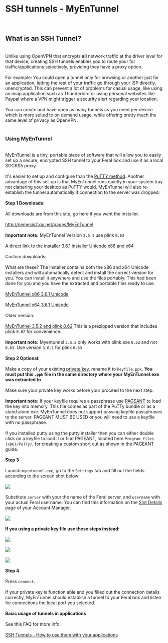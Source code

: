 <h1>SSH tunnels - MyEnTunnel</h1>

        
<br>
<h2>What is an SSH Tunnel?</h2><br>
Unlike using OpenVPN that encrypts <strong>all</strong> network traffic at the driver level for that device, creating SSH tunnels enables you to route your for traffic&#x2F;applications selectively, providing they have a proxy option.<br>
<br>
For example: You could open a tunnel only for browsing or another just for an application, letting the rest of your traffic go through your ISP directly, unencrypted. This can prevent a lot of problems for casual usage, like using an imap application such as Thunderbird or using personal websites like Paypal where a VPN might trigger a security alert regarding your location.<br>
<br>
You can create and have open as many tunnels as you need per device which is more suited to on demand usage, while offering pretty much the same level of privacy as OpenVPN.<br>
<br>
<h3>Using MyEnTunnel</h3><br>
MyEnTunnel is a tiny, portable piece of software that will allow you to easily set up a secure, encrypted SSH tunnel to your Feral box and use it as a local SOCKS5 proxy.<br>
<br>
It&#x27;s easier to set up and configure than the <a href="https://www.feralhosting.com/faq/view?question=37">PuTTY method</a>. Another advantage of this set-up is that MyEnTunnel runs quietly in your system tray not clattering your desktop as PuTTY would. MyEnTunnel will also re-establish the tunnel automatically if connection to the server was dropped.<br>
<br>
<strong>Step 1 Downloads:</strong><br>
<br>
All downloads are from this site, go here if you want the installer.<br>
<br>
<a href="http://nemesis2.qx.net/pages/MyEnTunnel">http:&#x2F;&#x2F;nemesis2.qx.net&#x2F;pages&#x2F;MyEnTunnel</a><br>
<br>
<strong>Important note:</strong> MyEnTunnel Version <code>3.6.1</code> use plink <code>0.63</code><br>
<br>
A direct link to the installer <a href="https://github.com/feralhosting/feralfilehosting/raw/master/Feral%20Wiki/SSH/SSH%20tunnels%20-%20MyEnTunnel/myentunnel_setup-3.6.1.exe">3.6.1 installer Unicode x86 and x64</a><br>
<br>
Custom downloads:<br>
<br>
What are these? The installer contains both the x86 and x64 Unicode installers and will automatically detect and install the correct version for you. You can install it anywhere and use the files portably. This had been done for you and you have the extracted and portable files ready to use.<br>
<br>
<a href="https://github.com/feralhosting/feralfilehosting/raw/master/Feral%20Wiki/SSH/SSH%20tunnels%20-%20MyEnTunnel/MyEnTunnelx86.zip">MyEnTunnel x86 3.6.1 Unicode</a><br>
<br>
<a href="https://github.com/feralhosting/feralfilehosting/raw/master/Feral%20Wiki/SSH/SSH%20tunnels%20-%20MyEnTunnel/MyEnTunnelx64.zip">MyEnTunnel x64 3.6.1 Unicode</a><br>
<br>
Older version:<br>
<br>
 <a href="https://github.com/feralhosting/feralfilehosting/raw/master/Feral%20Wiki/SSH/SSH%20tunnels%20-%20MyEnTunnel/myentunnel-unicode.3.5.2.plink.0.62.zip">MyEnTunnel 3.5.2 and plink 0.62</a> This is a prezipped version that includes plink <code>0.62</code> for convenience.<br>
<br>
<strong>Important note:</strong> Myentunnel <code>3.5.2</code> only works with plink.exe <code>0.62</code> and not <code>0.63</code>. Use version <code>3.6.1</code> for plink <code>0.63</code><br>
<br>
<strong>Step 2 Optional:</strong><br>
<br>
Make a copy of your existing <a href="https://www.feralhosting.com/faq/view?question=13">private key</a>, rename it to <code>keyfile.ppk</code>, <strong>You must put this <code>.ppk</code> file in the same directory where your MyEnTunnel.exe was extracted to</strong><br>
<br>
Make sure your private key works before your proceed to the next step.<br>
<br>
<strong>Important note:</strong> If your keyfile requires a passphrase use <a href="https://www.feralhosting.com/faq/view?question=241">PAGEANT</a> to load the key into memory. This file comes as part of the PuTTy bundle or as a stand alone exe. MyEnTunnel does not support passing keyfile passphrases to the server. PAGEANT MUST BE USED or you will need to use a keyfile with no passphrase.<br>
<br>
If you installed putty using the putty installer then you can either double click on a keyfile to load it or find PAGEANT, located here <code>Program files (x86)&#x2F;PuTTy&#x2F;</code>, for creating a custom short cut as shown in the PAGEANT guide.<br>
<br>
<strong>Step 3</strong><br>
<br>
Launch <code>myentunnel.exe</code>, go to the <code>Settings</code> tab and fill out the fields according to the screen shot below:<br>
<br>
<img src="https://raw.github.com/feralhosting/feralfilehosting/master/Feral%20Wiki/SSH/SSH%20tunnels%20-%20MyEnTunnel/1.png"><br>
<br>
Substitute <code>server</code> with your the name of the Feral server, and <code>username</code> with your actual Feral username. You can find this information on the <a href="https://www.feralhosting.com/manager/">Slot Details</a> page of your Account Manager.<br>
<br>
<img src="https://raw.github.com/feralhosting/feralfilehosting/master/Feral%20Wiki/SSH/SSH%20tunnels%20-%20MyEnTunnel/2.png"><br>
<br>
<strong>If you using a private key file use these steps instead:</strong><br>
<br>
<img src="https://raw.github.com/feralhosting/feralfilehosting/master/Feral%20Wiki/SSH/SSH%20tunnels%20-%20MyEnTunnel/3.png"><br>
<br>
<img src="https://raw.github.com/feralhosting/feralfilehosting/master/Feral%20Wiki/SSH/SSH%20tunnels%20-%20MyEnTunnel/4.png"><br>
<br>
<img src="https://raw.github.com/feralhosting/feralfilehosting/master/Feral%20Wiki/SSH/SSH%20tunnels%20-%20MyEnTunnel/5.png"><br>
<br>
<strong>Step 4</strong><br>
<br>
Press <code>connect</code>.<br>
<br>
If your private key is function able and you filled out the connection details correctly, MyEnTunnel should establish a tunnel to your Feral box and listen for connections the local port you selected.<br>
<br>
<strong>Basic usage of tunnels in applications</strong><br>
<br>
See this FAQ for more info.<br>
<br>
<a href="https://www.feralhosting.com/faq/view?question=242">SSH Tunnels - How to use them with your applications</a><br>
<br>
